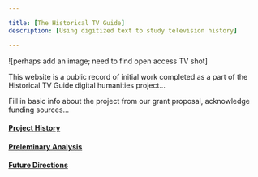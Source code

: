 ```yaml
---

title: [The Historical TV Guide]
description: [Using digitized text to study television history]

---
```


![perhaps add an image; need to find open access TV shot]

This website is a public record of initial work completed as a part of the Historical TV Guide digital humanities project...

Fill in basic info about the project from our grant proposal, acknowledge funding sources...

#### [Project History](/Historical-TV-Guide/history)

#### [Preleminary Analysis](/Historical-TV-Guide/analysis)

#### [Future Directions](/Historical-TV-Guide/future)
